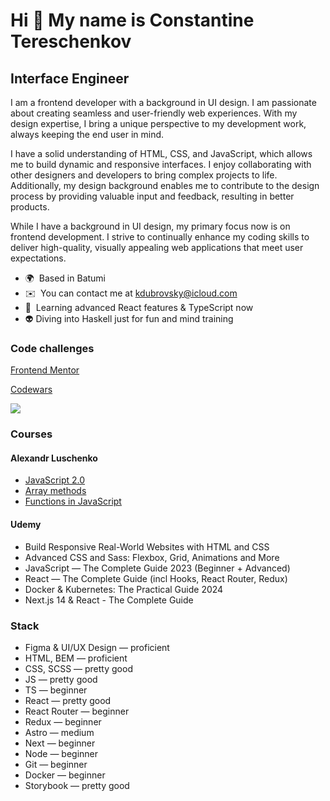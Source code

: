 Hi 👋 My name is Constantine Tereschenkov
========================================= 
Interface Engineer
------------------------ 
I am a frontend developer with a background in UI design. I am passionate about creating seamless and user-friendly web experiences. With my design expertise, I bring a unique perspective to my development work, always keeping the end user in mind.

I have a solid understanding of HTML, CSS, and JavaScript, which allows me to build dynamic and responsive interfaces. I enjoy collaborating with other designers and developers to bring complex projects to life. Additionally, my design background enables me to contribute to the design process by providing valuable input and feedback, resulting in better products.

While I have a background in UI design, my primary focus now is on frontend development. I strive to continually enhance my coding skills to deliver high-quality, visually appealing web applications that meet user expectations.

* 🌍  Based in Batumi 
* ✉️  You can contact me at [kdubrovsky@icloud.com](mailto:kdubrovsky@icloud.com) 
* 🧠  Learning advanced React features & TypeScript now
* 👽  Diving into Haskell just for fun and mind training

### Code challenges  

[Frontend Mentor](https://www.frontendmentor.io/profile/kdubrovsky)

[Codewars](https://www.codewars.com/users/kdubrovsky)

<img src="https://www.codewars.com/users/kdubrovsky/badges/small">

### Courses

#### Alexandr Luschenko

* [JavaScript 2.0](https://itgid.info/ru/certificate/view?Certificate%5Buid%5D=e8ass8rz3azh)
* [Array methods](https://itgid.info/ru/certificate/view?Certificate%5Buid%5D=b29b9e82tvx7)
* [Functions in JavaScript](https://itgid.info/ru/certificate/view?Certificate%5Buid%5D=ngxfjcc6a3sw)

#### Udemy

* Build Responsive Real-World Websites with HTML and CSS
* Advanced CSS and Sass: Flexbox, Grid, Animations and More
* JavaScript — The Complete Guide 2023 (Beginner + Advanced)
* React — The Complete Guide (incl Hooks, React Router, Redux)
* Docker & Kubernetes: The Practical Guide 2024
* Next.js 14 & React - The Complete Guide 

### Stack  

* Figma & UI/UX Design — proficient 
* HTML, BEM — proficient
* CSS, SCSS — pretty good
* JS — pretty good
* TS — beginner
* React — pretty good
* React Router — beginner 
* Redux — beginner
* Astro — medium
* Next — beginner
* Node — beginner
* Git — beginner
* Docker — beginner
* Storybook — pretty good

